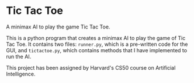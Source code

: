 # Tic Tac Toe

A minimax AI to play the game Tic Tac Toe.

This is a python program that creates a minimax AI to play the game of Tic Tac Toe. It contains two files: `runner.py`, which is a pre-written code for the GUI, and `tictactoe.py`, which contains methods that I have implemented to run the AI.

This project has been assigned by Harvard's CS50 course on Artificial Intelligence.
